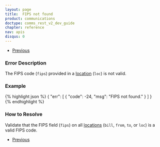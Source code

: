 ```yaml
---
layout: page
title:  FIPS not found
product: communications
doctype: comms_rest_v2_dev_guide
chapter: reference
nav: apis
disqus: 0
---
```


<ul class="pager">
  <li class="previous"><a href="/communications/dev-guide_rest_v2/reference/calculate-tax-errors/"><i class="glyphicon glyphicon-chevron-left"></i>Previous</a></li>
</ul>

<h3>Error Description</h3>
The FIPS code (<code>fips</code>) provided in a <a class="dev-guide-link" href="/communications/dev-guide_rest_v2/reference/location/">location</a> (<code>loc</code>) is not valid.

<h3>Example</h3>
{% highlight json %}
{
  "err": [
    {
      "code": -24,
      "msg": "FIPS not found."
    }
  ]
}
{% endhighlight %}

<h3>How to Resolve</h3>
Validate that the FIPS field (<code>fips</code>) on all <a class="dev-guide-link" href="/communications/dev-guide_rest_v2/reference/location/">locations</a> (<code>bill</code>, <code>from</code>, <code>to</code>, or <code>loc</code>) is a valid FIPS code.

<ul class="pager">
  <li class="previous"><a href="/communications/dev-guide_rest_v2/reference/calculate-tax-errors/"><i class="glyphicon glyphicon-chevron-left"></i>Previous</a></li>
</ul>
